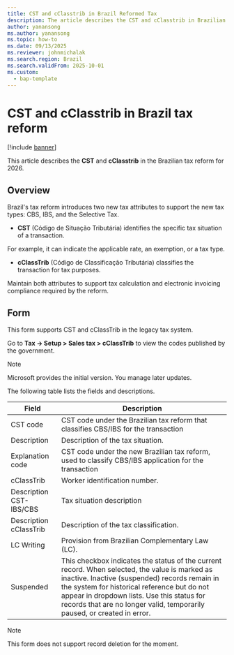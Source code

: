 ```yaml
---
title: CST and cClasstrib in Brazil Reformed Tax 
description: The article describes the CST and cClasstrib in Brazilian tax reform within scope of 2026
author: yanansong
ms.author: yanansong
ms.topic: how-to
ms.date: 09/13/2025
ms.reviewer: johnmichalak
ms.search.region: Brazil
ms.search.validFrom: 2025-10-01
ms.custom: 
  - bap-template
---
```


# CST and cClasstrib in Brazil tax reform

[!include [banner](../../includes/banner.md)]

This article describes the **CST** and **cClasstrib** in the Brazilian tax reform for 2026.


## Overview
Brazil's tax reform introduces two new tax attributes to support the new tax types: CBS, IBS, and the Selective Tax.

- **CST** (Código de Situação Tributária) identifies the specific tax situation of a transaction.

For example, it can indicate the applicable rate, an exemption, or a tax type.

- **cClassTrib** (Código de Classificação Tributária) classifies the transaction for tax purposes.

Maintain both attributes to support tax calculation and electronic invoicing compliance required by the reform.

## Form
This form supports CST and cClassTrib in the legacy tax system.

Go to **Tax -> Setup > Sales tax > cClassTrib** to view the codes published by the government.

> [!NOTE]
> Microsoft provides the initial version. You manage later updates.

The following table lists the fields and descriptions.

| Field                                                                   | Description                                                                                                                                                                                                       |
|-------------------------------------------------------------------------|-------------------------------------------------------------------------------------------------------------------------------------------------------------------------------------------------------------------|
| CST code                                                                | CST code under the Brazilian tax reform that classifies CBS/IBS for the transaction                                                                          |
| Description                                                             | Description of the tax situation.                                                                                                                                  |
| Explanation code                                                        | CST code under the new Brazilian tax reform, used to classify CBS/IBS application for the transaction                                                                                                            |
| cClassTrib                                                              | Worker identification number.                                                                                                                                                                                 |
| Description CST-IBS/CBS                                                 | Tax situation description 
| Description cClassTrib                                                  | Description of the tax classification. 
| LC Writing                                                              | Provision from Brazilian Complementary Law (LC).
| Suspended                                                              | This checkbox indicates the status of the current record. When selected, the value is marked as inactive. Inactive (suspended) records remain in the system for historical reference but do not appear in dropdown lists. Use this status for records that are no longer valid, temporarily paused, or created in error.

> [!NOTE]
> This form does not support record deletion for the moment.
